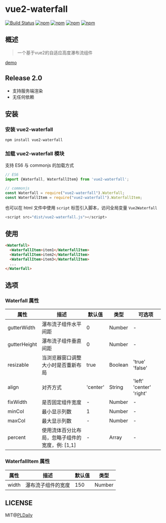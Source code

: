 # vue2-waterfall

[![Build Status](https://travis-ci.org/PLDaily/vue2-waterfall.svg?branch=master)](https://travis-ci.org/PLDaily/vue2-waterfall)
[![npm](https://img.shields.io/npm/v/vue2-waterfall.svg)](https://www.npmjs.com/package/vue2-waterfall)
[![npm](https://img.shields.io/npm/dt/vue2-waterfall.svg)](https://www.npmjs.com/package/vue2-waterfall)
[![npm](https://img.shields.io/npm/l/vue2-waterfall.svg)](https://www.npmjs.com/package/vue2-waterfall)
[![npm](https://img.shields.io/badge/code_style-standard-brightgreen.svg)](https://github.com/standard/standard)

## 概述
> 一个基于vue2的自适应高度瀑布流组件

[demo](http://67.218.146.247:8088/)

## Release 2.0

- 支持服务端渲染
- 无任何依赖

## 安装

### 安装 vue2-waterfall

```sh
npm install vue2-waterfall
```

### 加载 vue2-waterfall 模块

支持 ES6 与 commonjs 的加载方式

```js
// ES6
import {Waterfall, WaterfallItem} from 'vue2-waterfall';

// commonjs
const Waterfall = require("vue2-waterfall").Waterfall;
const WaterfallItem = require("vue2-waterfall").WaterfallItem;
```
也可以在 html 文件中使用 `script` 标签引入脚本，访问全局变量 `Vue2Waterfall`

```js
<script src="dist/vue2-waterfall.js"></script>
```

## 使用

```html
<Waterfall>
  <WaterfallItem>item1</WaterfallItem>
  <WaterfallItem>item2</WaterfallItem>
  <WaterfallItem>item3</WaterfallItem>
  ...
</Waterfall>
```

## 选项

### Waterfall 属性

| 属性             | 描述                                           | 默认值       | 类型      | 可选项                   |
| --------------- | ---------------------------------------------- | ----------- | --------- | ------------------------ |
| gutterWidth     | 瀑布流子组件水平间距                             | 0           | Number    |           -              |
| gutterHeight    | 瀑布流子组件垂直间距                             | 0           | Number    |           -              |
| resizable       | 当浏览器窗口调整大小时是否重新布局                 | true        | Boolean   |  'true' 'false'          |
| align           | 对齐方式                                       | 'center'    | String    |  'left' 'center' 'right' |
| fixWidth        | 是否固定组件宽度                                 |      -      | Number    |           -              |
| minCol          | 最小显示列数                                     | 1           | Number    |           -              |
| maxCol          | 最大显示列数                                     |      -      | Number    |           -              |
| percent         | 使用流体百分比布局，忽略子组件的宽度，例: [1,1]     |      -      | Array     |           -              |

### WaterfallItem 属性

| 属性    | 描述                                                      | 默认值       | 类型      |
| ------- | -------------------------------------------------------- | ------------ | --------- |
| width   | 瀑布流子组件的宽度                                         |     150     | Number    |


## LICENSE

MIT@[PLDaily](https://github.com/PLDaily)
